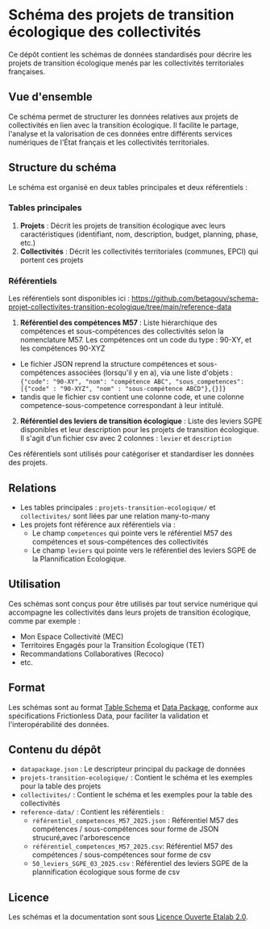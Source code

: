 <MenuSchema />

# Schéma des projets de transition écologique des collectivités

Ce dépôt contient les schémas de données standardisés pour décrire les projets de transition écologique menés par les collectivités territoriales françaises.

## Vue d'ensemble

Ce schéma permet de structurer les données relatives aux projets de collectivités en lien avec la transition écologique. Il facilite le partage, l'analyse et la valorisation de ces données entre différents services numériques de l'État français et les collectivités territoriales.

## Structure du schéma

Le schéma est organisé en deux tables principales et deux référentiels :

### Tables principales

1. **Projets** : Décrit les projets de transition écologique avec leurs caractéristiques (identifiant, nom, description, budget, planning, phase, etc.)
2. **Collectivités** : Décrit les collectivités territoriales (communes, EPCI) qui portent ces projets

### Référentiels

Les référentiels sont disponibles ici : https://github.com/betagouv/schema-projet-collectivites-transition-ecologique/tree/main/reference-data

1. **Référentiel des compétences M57** : Liste hiérarchique des compétences et sous-compétences des collectivités selon la nomenclature M57. Les compétences ont un code du type : 90-XY, et les compétences 90-XYZ
- Le fichier JSON reprend la structure compétences et sous-compétences associées (lorsqu'il y en a), via une liste d'objets : 
`{"code": "90-XY",
 "nom": "compétence ABC",
"sous_competences": [{"code" : "90-XYZ", "nom" : "sous-compétence ABCD"},{}]}`
- tandis que le fichier csv contient une colonne code, et une colonne competence-sous-competence correspondant à leur intitulé.  
2. **Référentiel des leviers de transition écologique** : Liste des leviers SGPE disponibles et leur description pour les projets de transition écologique. Il s'agit d'un fichier csv avec 2 colonnes : `levier` et `description`

Ces référentiels sont utilisés pour catégoriser et standardiser les données des projets.

## Relations

- Les tables principales : `projets-transition-ecologique/` et `collectivites/`   sont liées par une relation many-to-many
- Les projets font référence aux référentiels via :
  - Le champ `competences` qui pointe vers le référentiel M57 des compétences et sous-compétences des collectivités
  - Le champ `leviers` qui pointe vers le référentiel des leviers SGPE de la Plannification Ecologique.

## Utilisation

Ces schémas sont conçus pour être utilisés par tout service numérique qui accompagne les collectivités dans leurs projets de transition écologique, comme par exemple :

- Mon Espace Collectivité (MEC)
- Territoires Engagés pour la Transition Écologique (TET)
- Recommandations Collaboratives (Recoco)
- etc.

## Format

Les schémas sont au format [Table Schema](https://specs.frictionlessdata.io/table-schema/) et [Data Package](https://specs.frictionlessdata.io/data-package/), conforme aux spécifications Frictionless Data, pour faciliter la validation et l'interopérabilité des données.

## Contenu du dépôt

- `datapackage.json` : Le descripteur principal du package de données
- `projets-transition-ecologique/` : Contient le schéma et les exemples pour la table des projets
- `collectivites/` : Contient le schéma et les exemples pour la table des collectivités
- `reference-data/` : Contient les référentiels :
  - `référentiel_competences_M57_2025.json` : Référentiel M57 des compétences / sous-compétences sour forme de JSON strucuré,avec l'arborescence
  -  `référentiel_competences_M57_2025.csv`: Référentiel M57 des compétences / sous-compétences sour forme de csv
  - `50_leviers_SGPE_03_2025.csv` : Référentiel des leviers SGPE de la plannification écologique sous forme de csv

## Licence

Les schémas et la documentation sont sous [Licence Ouverte Etalab 2.0](https://www.etalab.gouv.fr/licence-ouverte-open-licence/).